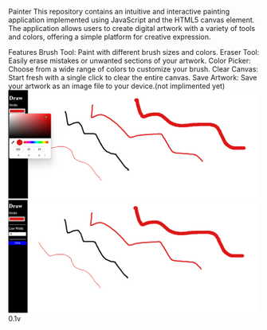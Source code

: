 Painter
This repository contains an intuitive and interactive painting application implemented using JavaScript and the HTML5 canvas element. The application allows users to create digital artwork with a variety of tools and colors, offering a simple platform for creative expression.

Features
Brush Tool: Paint with different brush sizes and colors.
Eraser Tool: Easily erase mistakes or unwanted sections of your artwork.
Color Picker: Choose from a wide range of colors to customize your brush.
Clear Canvas: Start fresh with a single click to clear the entire canvas.
Save Artwork: Save your artwork as an image file to your device.(not implimented yet)
![alt text](image.png)
![alt text](image-1.png)
0.1v
